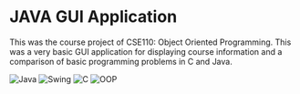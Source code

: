 # JAVA GUI Application
This was the course project of CSE110: Object Oriented Programming. This was a very basic GUI application for displaying course information and a comparison of basic programming problems in C and Java.

![Java](https://img.shields.io/badge/language-Java-red) ![Swing](https://img.shields.io/badge/library-Swing-orange) ![C](https://img.shields.io/badge/language-C-blue) ![OOP](https://img.shields.io/badge/paradigm-OOP-purple) 
